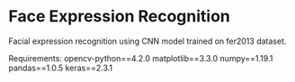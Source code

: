 # Face Expression Recognition
Facial expression recognition using CNN model trained on fer2013 dataset.

Requirements:
   opencv-python==4.2.0
   matplotlib==3.3.0
   numpy==1.19.1
   pandas==1.0.5
   keras==2.3.1

